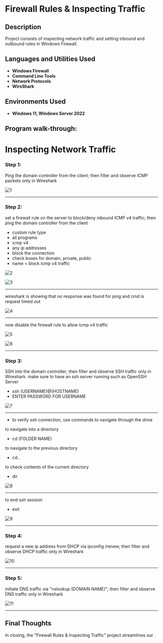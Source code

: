 <h1>Firewall Rules & Inspecting Traffic</h1>

 ### [ ]()

<h2>Description</h2>
Project consists of inspecting network traffic and setting inbound and outbound rules in Windows Firewall.
<br />


<h2>Languages and Utilities Used</h2>

- <b>Windows Firewall</b>
- <b>Command Line Tools</b>
- <b>Network Protocols</b>
- <b>WirsShark</b>

<h2>Environments Used </h2>

- <b>Windows 11, Windows Server 2022</b>

<h2>Program walk-through:</h2>


<h1>Inspecting Network Traffic</h1>

<h3>Step 1:  </h3>
<p> Ping the domain controller from the client; then filter and observe ICMP packets only in Wireshark </p>

![1](https://github.com/user-attachments/assets/bdfcedef-da30-4820-b518-ef3e61923649)


____


<h3>Step 2:</h3>
<p> set a firewall rule on the server to block/deny inbound ICMP v4 traffic; then ping the domain controller from the client</p>

- custom rule type
- all programs
- icmp v4
- any ip addresses
- block the connection
- check boxes for domain, private, public
- name = block icmp v4 traffic

![2](https://github.com/user-attachments/assets/9f0f06e1-4bc0-4a1d-b0aa-35f7e1e4c8ab)


![3](https://github.com/user-attachments/assets/29ecf21a-1a04-465b-a70a-4e0bc3d2cdf1)

____

wireshark is showing that no response was found for ping and cmd is request timed out

![4](https://github.com/user-attachments/assets/ffd85b6a-d12d-49c8-990d-eb8d0de75cb4)


____
now disable the firewall rule to allow icmp v4 traffic

![5](https://github.com/user-attachments/assets/86204ee9-7273-4fc4-9cd7-ae584dcfc7f2)

![6](https://github.com/user-attachments/assets/53d3cc09-23ef-4437-a1bc-2b911ce6070f)


____


<h3>Step 3: </h3>
<p>SSH into the domain controller; then filter and observe SSH traffic only in Wireshark. make sure to have an ssh server running such as OpenSSH Server</p>


- ssh (USERNAME)@(HOSTNAME)
- ENTER PASSWORD FOR USERNAME

![7](https://github.com/user-attachments/assets/2eb02079-de1c-44b9-837a-71f956783b23)

____

- to verify ssh connection, use commands to navigate through the drive

to navigate into a directory
- cd (FOLDER NAME)

to navigate to the previous directory
- cd.. 

to check contents of the current directory
- dir




![8](https://github.com/user-attachments/assets/e0aa7a19-595c-423f-8eaa-535f7c38332f)


____

to end ssh session
- exit


![9](https://github.com/user-attachments/assets/eb461205-b4b2-4e4c-8634-d6cca90afcee)



____



<h3>Step 4: </h3>
<p>request a new ip address from DHCP via ipconfig /renew; then filter and observe DHCP traffic only in Wireshark</p>


![10](https://github.com/user-attachments/assets/99589e9d-b002-4175-8172-07cfcb7b208c)



____


<h3>Step 5: </h3>
<p>initiate DNS traffic via "nslookup (DOMAIN NAME)"; then filter and observe DNS traffic only in Wireshark</p>


![11](https://github.com/user-attachments/assets/0f986437-e9ae-4ca3-bcbc-640e25707b08)


____



<h2> Final Thoughts </h2>

<p> In closing, the "Firewall Rules & Inspecting Traffic" project streamlines our  .</p>
